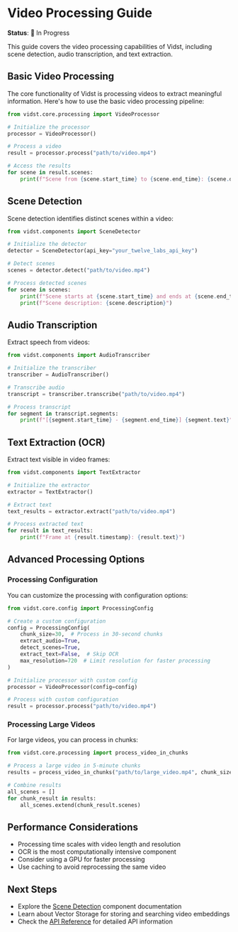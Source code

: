 # Video Processing Guide

**Status**: 🔄 In Progress

This guide covers the video processing capabilities of Vidst, including scene detection, audio transcription, and text extraction.

## Basic Video Processing

The core functionality of Vidst is processing videos to extract meaningful information. Here's how to use the basic video processing pipeline:

```python
from vidst.core.processing import VideoProcessor

# Initialize the processor
processor = VideoProcessor()

# Process a video
result = processor.process("path/to/video.mp4")

# Access the results
for scene in result.scenes:
    print(f"Scene from {scene.start_time} to {scene.end_time}: {scene.description}")
```

## Scene Detection

Scene detection identifies distinct scenes within a video:

```python
from vidst.components import SceneDetector

# Initialize the detector
detector = SceneDetector(api_key="your_twelve_labs_api_key")

# Detect scenes
scenes = detector.detect("path/to/video.mp4")

# Process detected scenes
for scene in scenes:
    print(f"Scene starts at {scene.start_time} and ends at {scene.end_time}")
    print(f"Scene description: {scene.description}")
```

## Audio Transcription

Extract speech from videos:

```python
from vidst.components import AudioTranscriber

# Initialize the transcriber
transcriber = AudioTranscriber()

# Transcribe audio
transcript = transcriber.transcribe("path/to/video.mp4")

# Process transcript
for segment in transcript.segments:
    print(f"[{segment.start_time} - {segment.end_time}] {segment.text}")
```

## Text Extraction (OCR)

Extract text visible in video frames:

```python
from vidst.components import TextExtractor

# Initialize the extractor
extractor = TextExtractor()

# Extract text
text_results = extractor.extract("path/to/video.mp4")

# Process extracted text
for result in text_results:
    print(f"Frame at {result.timestamp}: {result.text}")
```

## Advanced Processing Options

### Processing Configuration

You can customize the processing with configuration options:

```python
from vidst.core.config import ProcessingConfig

# Create a custom configuration
config = ProcessingConfig(
    chunk_size=30,  # Process in 30-second chunks
    extract_audio=True,
    detect_scenes=True,
    extract_text=False,  # Skip OCR
    max_resolution=720  # Limit resolution for faster processing
)

# Initialize processor with custom config
processor = VideoProcessor(config=config)

# Process with custom configuration
result = processor.process("path/to/video.mp4")
```

### Processing Large Videos

For large videos, you can process in chunks:

```python
from vidst.core.processing import process_video_in_chunks

# Process a large video in 5-minute chunks
results = process_video_in_chunks("path/to/large_video.mp4", chunk_size=300)

# Combine results
all_scenes = []
for chunk_result in results:
    all_scenes.extend(chunk_result.scenes)
```

## Performance Considerations

- Processing time scales with video length and resolution
- OCR is the most computationally intensive component
- Consider using a GPU for faster processing
- Use caching to avoid reprocessing the same video

## Next Steps

- Explore the [Scene Detection](../components/scene_detection.md) component documentation
- Learn about Vector Storage for storing and searching video embeddings
- Check the [API Reference](../api/index.md) for detailed API information
